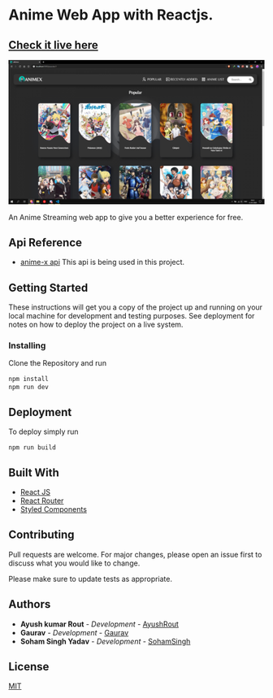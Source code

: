 # Anime Web App with Reactjs.

## [Check it live here](https://animexninja.herokuapp.com/)

![Thumbnail](thumbnail.png)

An Anime Streaming web app to give you a better experience for free.

## Api Reference 

- [anime-x api](https://anime-x.herokuapp.com/)
This api is being used in this project.   

## Getting Started

These instructions will get you a copy of the project up and running on your local machine for development and testing purposes. See deployment for notes on how to deploy the project on a live system.

### Installing

Clone the Repository and run

```
npm install
npm run dev
```

## Deployment

To deploy simply run

```
npm run build
```

## Built With

- [React JS](https://reactjs.org/)
- [React Router](https://github.com/ReactTraining/react-router)
- [Styled Components](https://www.styled-components.com)

## Contributing

Pull requests are welcome. For major changes, please open an issue first to discuss what you would like to change.

Please make sure to update tests as appropriate.

## Authors

- **Ayush kumar Rout** - _Development_ - [AyushRout](https://github.com/routayush1)
- **Gaurav** - _Development_ - [Gaurav](https://github.com/gauravdh9)
- **Soham Singh Yadav** - _Development_ - [SohamSingh](https://github.com/sohamsingh29)

## License
[MIT](https://choosealicense.com/licenses/mit/)